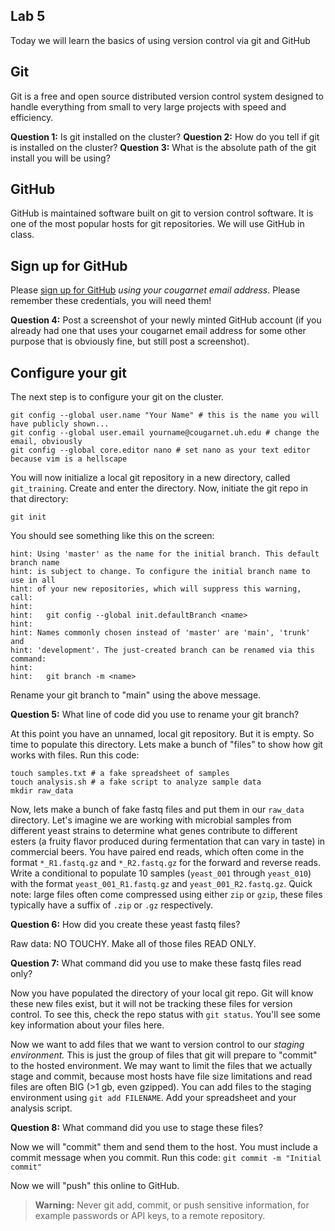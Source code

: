 ## Lab 5

Today we will learn the basics of using version control via git and GitHub

## Git

Git is a free and open source distributed version control system designed to handle everything from small to very large projects with speed and efficiency.

**Question 1:** Is git installed on the cluster?
**Question 2:** How do you tell if git is installed on the cluster?
**Question 3:** What is the absolute path of the git install you will be using?

## GitHub

GitHub is maintained software built on git to version control software. It is one of the most popular hosts for git repositories. We will use GitHub in class.

## Sign up for GitHub

Please [sign up for GitHub](https://docs.github.com/en/get-started/start-your-journey/creating-an-account-on-github) _using your cougarnet email address_. Please remember these credentials, you will need them!

**Question 4:** Post a screenshot of your newly minted GitHub account (if you already had one that uses your cougarnet email address for some other purpose that is obviously fine, but still post a screenshot).

## Configure your git

The next step is to configure your git on the cluster.

```
git config --global user.name "Your Name" # this is the name you will have publicly shown...
git config --global user.email yourname@cougarnet.uh.edu # change the email, obviously
git config --global core.editor nano # set nano as your text editor because vim is a hellscape
```

You will now initialize a local git repository in a new directory, called `git_training`. Create and enter the directory. Now, initiate the git repo in that directory:

```
git init
```

You should see something like this on the screen:

```
hint: Using 'master' as the name for the initial branch. This default branch name
hint: is subject to change. To configure the initial branch name to use in all
hint: of your new repositories, which will suppress this warning, call:
hint: 
hint:   git config --global init.defaultBranch <name>
hint: 
hint: Names commonly chosen instead of 'master' are 'main', 'trunk' and
hint: 'development'. The just-created branch can be renamed via this command:
hint: 
hint:   git branch -m <name>
```

Rename your git branch to "main" using the above message.

**Question 5:** What line of code did you use to rename your git branch?

At this point you have an unnamed, local git repository. But it is empty. So time to populate this directory. Lets make a bunch of "files" to show how git works with files. Run this code:

```
touch samples.txt # a fake spreadsheet of samples
touch analysis.sh # a fake script to analyze sample data
mkdir raw_data
```

Now, lets make a bunch of fake fastq files and put them in our `raw_data` directory. Let's imagine we are working with microbial samples from different yeast strains to determine what genes contribute to different esters (a fruity flavor produced during fermentation that can vary in taste) in commercial beers. You have paired end reads, which often come in the format `*_R1.fastq.gz` and `*_R2.fastq.gz` for the forward and reverse reads. Write a conditional to populate 10 samples (`yeast_001` through `yeast_010`) with the format `yeast_001_R1.fastq.gz` and `yeast_001_R2.fastq.gz`. Quick note: large files often come compressed using either `zip` or `gzip`, these files typically have a suffix of `.zip` or `.gz` respectively.

**Question 6:** How did you create these yeast fastq files?

Raw data: NO TOUCHY. Make all of those files READ ONLY.

**Question 7:** What command did you use to make these fastq files read only?

Now you have populated the directory of your local git repo. Git will know these new files exist, but it will not be tracking these files for version control. To see this, check the repo status with `git status`. You'll see some key information about your files here.

Now we want to add files that we want to version control to our _staging environment._ This is just the group of files that git will prepare to "commit" to the hosted environment. We may want to limit the files that we actually stage and commit, because most hosts have file size limitations and read files are often BIG (>1 gb, even gzipped). You can add files to the staging environment using `git add FILENAME`. Add your spreadsheet and your analysis script.

**Question 8:** What command did you use to stage these files?

Now we will "commit" them and send them to the host. You must include a commit message when you commit. Run this code: `git commit -m "Initial commit"`

Now we will "push" this online to GitHub. 

>**Warning:** Never git add, commit, or push sensitive information, for example passwords or API keys, to a remote repository.

